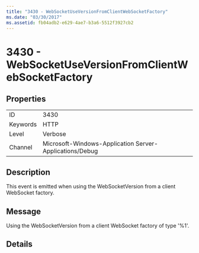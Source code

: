 ```yaml
---
title: "3430 - WebSocketUseVersionFromClientWebSocketFactory"
ms.date: "03/30/2017"
ms.assetid: fb04adb2-e629-4ae7-b3a6-5512f3927cb2
---
```

# 3430 - WebSocketUseVersionFromClientWebSocketFactory
## Properties  
  
|||  
|-|-|  
|ID|3430|  
|Keywords|HTTP|  
|Level|Verbose|  
|Channel|Microsoft-Windows-Application Server-Applications/Debug|  
  
## Description  
 This event is emitted when using the WebSocketVersion from a client WebSocket factory.  
  
## Message  
 Using the WebSocketVersion from a client WebSocket factory of type '%1'.  
  
## Details
